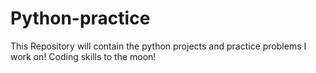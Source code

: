 ﻿# Python-practice
This Repository will contain the python projects and practice problems I work on! Coding skills to the moon!

